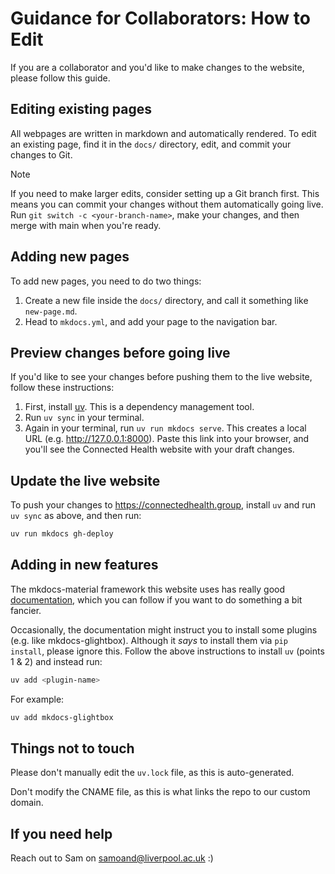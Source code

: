 # Guidance for Collaborators: How to Edit

If you are a collaborator and you'd like to make changes to the website, please follow this guide.


## Editing existing pages
All webpages are written in markdown and automatically rendered. To edit an existing page, find it in the `docs/` directory, edit, and commit your changes to Git.


> [!NOTE]
> If you need to make larger edits, consider setting up a Git branch first. This means you can commit your changes without them automatically going live. Run `git switch -c <your-branch-name>`, make your changes, and then merge with main when you're ready.


## Adding new pages
To add new pages, you need to do two things:

 1. Create a new file inside the `docs/` directory, and call it something like `new-page.md`.
 2. Head to `mkdocs.yml`, and add your page to the navigation bar.


## Preview changes before going live

If you'd like to see your changes before pushing them to the live website, follow these instructions:

 1. First, install [uv](https://docs.astral.sh/uv/getting-started/installation/). This is a dependency management tool.
 2. Run `uv sync` in your terminal.
 3. Again in your terminal, run `uv run mkdocs serve`. This creates a local URL (e.g. http://127.0.0.1:8000). Paste this link into your browser, and you'll see the Connected Health website with your draft changes.


## Update the live website

To push your changes to https://connectedhealth.group, install `uv` and run `uv sync` as above, and then run:

```bash
uv run mkdocs gh-deploy
```

## Adding in new features

The mkdocs-material framework this website uses has really good [documentation](https://squidfunk.github.io/mkdocs-material/setup/), which you can follow if you want to do something a bit fancier. 

Occasionally, the documentation might instruct you to install some plugins (e.g. like mkdocs-glightbox). Although it _says_ to install them via `pip install`, please ignore this. Follow the above instructions to install `uv` (points 1 & 2) and instead run:

```bash
uv add <plugin-name>
```

For example:

```bash
uv add mkdocs-glightbox
```


## Things not to touch

Please don't manually edit the `uv.lock` file, as this is auto-generated. 

Don't modify the CNAME file, as this is what links the repo to our custom domain.


## If you need help

Reach out to Sam on samoand@liverpool.ac.uk :)